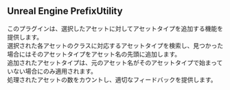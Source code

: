 ## Unreal Engine PrefixUtility
このプラグインは、選択したアセットに対してアセットタイプを追加する機能を提供します。
<br />選択された各アセットのクラスに対応するアセットタイプを検索し、見つかった場合にはそのアセットタイプをアセット名の先頭に追加します。
<br />追加されたアセットタイプは、元のアセット名がそのアセットタイプで始まっていない場合にのみ適用されます。
<br />処理されたアセットの数をカウントし、適切なフィードバックを提供します。
